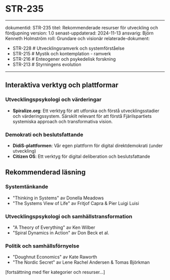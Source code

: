 # STR-235
---
dokumentid: STR-235
titel: Rekommenderade resurser för utveckling och fördjupning
version: 1.0
senast-uppdaterad: 2024-11-13
ansvarig: Björn Kenneth Holmström
roll: Grundare och visionär
relaterade-dokument:
  - STR-228 # Utvecklingsramverk och systemförståelse
  - STR-215 # Mystik och kontemplation - ramverk
  - STR-216 # Enteogener och psykedelisk forskning
  - STR-213 # Styrningens evolution
---

## Interaktiva verktyg och plattformar

### Utvecklingspsykologi och värderingar
- **Spiralize.org**: Ett verktyg för att utforska och förstå utvecklingsstadier och värderingssystem. Särskilt relevant för att förstå Fjärilspartiets systemiska approach och transformativa vision.

### Demokrati och beslutsfattande
- **DidiS-plattformen**: Vår egen plattform för digital direktdemokrati (under utveckling)
- **Citizen OS**: Ett verktyg för digital deliberation och beslutsfattande

## Rekommenderad läsning

### Systemtänkande
- "Thinking in Systems" av Donella Meadows
- "The Systems View of Life" av Fritjof Capra & Pier Luigi Luisi

### Utvecklingspsykologi och samhällstransformation
- "A Theory of Everything" av Ken Wilber
- "Spiral Dynamics in Action" av Don Beck et al.

### Politik och samhällsförnyelse
- "Doughnut Economics" av Kate Raworth
- "The Nordic Secret" av Lene Rachel Andersen & Tomas Björkman

[fortsättning med fler kategorier och resurser...]
